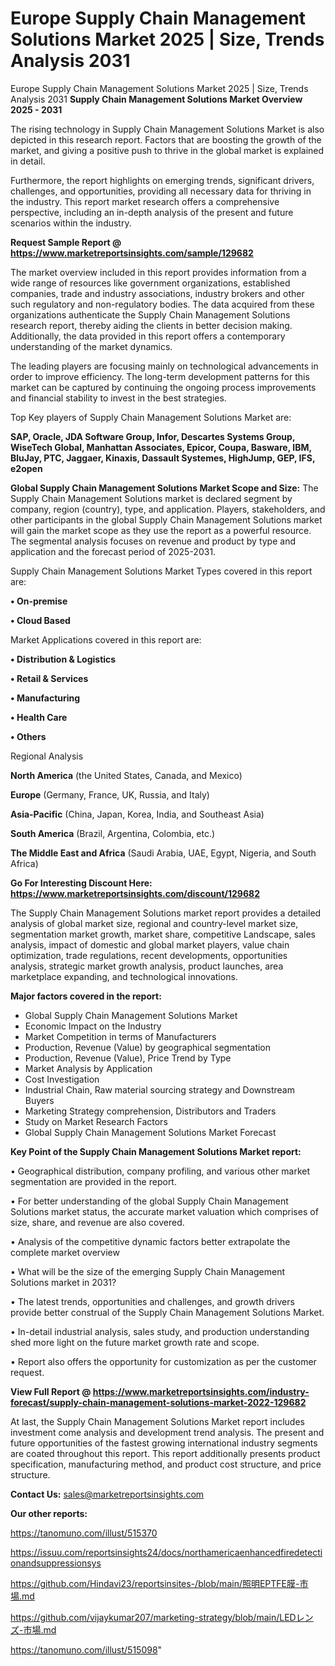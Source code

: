 # Europe Supply Chain Management Solutions Market 2025 | Size, Trends Analysis 2031
Europe Supply Chain Management Solutions Market 2025 | Size, Trends Analysis 2031
<Strong> Supply Chain Management Solutions Market Overview 2025 - 2031</strong>

The rising technology in Supply Chain Management Solutions Market is also depicted in this research report. Factors that are boosting the growth of the market, and giving a positive push to thrive in the global market is explained in detail.

Furthermore, the report highlights on emerging trends, significant drivers, challenges, and opportunities, providing all necessary data for thriving in the industry. This report market research offers a comprehensive perspective, including an in-depth analysis of the present and future scenarios within the industry.

<strong>Request Sample Report @ <a href=https://www.marketreportsinsights.com/sample/129682>https://www.marketreportsinsights.com/sample/129682</a></strong>

The market overview included in this report provides information from a wide range of resources like government organizations, established companies, trade and industry associations, industry brokers and other such regulatory and non-regulatory bodies. The data acquired from these organizations authenticate the Supply Chain Management Solutions research report, thereby aiding the clients in better decision making. Additionally, the data provided in this report offers a contemporary understanding of the market dynamics.

The leading players are focusing mainly on technological advancements in order to improve efficiency. The long-term development patterns for this market can be captured by continuing the ongoing process improvements and financial stability to invest in the best strategies.

Top Key players of Supply Chain Management Solutions Market are:

<strong>SAP, Oracle, JDA Software Group, Infor, Descartes Systems Group, WiseTech Global, Manhattan Associates, Epicor, Coupa, Basware, IBM, BluJay, PTC, Jaggaer, Kinaxis, Dassault Systemes, HighJump, GEP, IFS, e2open</strong>

<strong><b>Global Supply Chain Management Solutions Market Scope and Size:</b></strong>
The Supply Chain Management Solutions market is declared segment by company, region (country), type, and application. Players, stakeholders, and other participants in the global Supply Chain Management Solutions market will gain the market scope as they use the report as a powerful resource. The segmental analysis focuses on revenue and product by type and application and the forecast period of 2025-2031.

Supply Chain Management Solutions Market Types covered in this report are:

<strong>• On-premise

• Cloud Based</strong>

Market Applications covered in this report are:

<strong>• Distribution & Logistics

• Retail & Services

• Manufacturing

• Health Care

• Others</strong> 

Regional Analysis

<strong>North America</strong> (the United States, Canada, and Mexico)

<strong>Europe</strong> (Germany, France, UK, Russia, and Italy)

<strong>Asia-Pacific</strong> (China, Japan, Korea, India, and Southeast Asia)

<strong>South America</strong> (Brazil, Argentina, Colombia, etc.)

<strong>The Middle East and Africa</strong> (Saudi Arabia, UAE, Egypt, Nigeria, and South Africa)

<strong>Go For Interesting Discount Here: <a href=https://www.marketreportsinsights.com/discount/129682>https://www.marketreportsinsights.com/discount/129682</a></strong>

The Supply Chain Management Solutions market report provides a detailed analysis of global market size, regional and country-level market size, segmentation market growth, market share, competitive Landscape, sales analysis, impact of domestic and global market players, value chain optimization, trade regulations, recent developments, opportunities analysis, strategic market growth analysis, product launches, area marketplace expanding, and technological innovations.

<strong><b>Major factors covered in the report:</b></strong>
<ul>
  <li>Global Supply Chain Management Solutions Market </li>
  <li>Economic Impact on the Industry</li>
  <li>Market Competition in terms of Manufacturers</li>
  <li>Production, Revenue (Value) by geographical segmentation</li>
  <li>Production, Revenue (Value), Price Trend by Type</li>
  <li>Market Analysis by Application</li>
  <li>Cost Investigation</li>
  <li>Industrial Chain, Raw material sourcing strategy and Downstream Buyers</li>
  <li>Marketing Strategy comprehension, Distributors and Traders</li>
  <li>Study on Market Research Factors</li>
  <li>Global Supply Chain Management Solutions Market Forecast</li>
</ul>

<strong><b>Key Point of the Supply Chain Management Solutions Market report:</b></strong>

• Geographical distribution, company profiling, and various other market segmentation are provided in the report.

• For better understanding of the global Supply Chain Management Solutions market status, the accurate market valuation which comprises of size, share, and revenue are also covered.

• Analysis of the competitive dynamic factors better extrapolate the complete market overview

• What will be the size of the emerging Supply Chain Management Solutions market in 2031?

• The latest trends, opportunities and challenges, and growth drivers provide better construal of the Supply Chain Management Solutions Market.

• In-detail industrial analysis, sales study, and production understanding shed more light on the future market growth rate and scope.

• Report also offers the opportunity for customization as per the customer request.

<strong><b>View Full Report @ <a href=https://www.marketreportsinsights.com/industry-forecast/supply-chain-management-solutions-market-2022-129682>https://www.marketreportsinsights.com/industry-forecast/supply-chain-management-solutions-market-2022-129682</a></b></strong>


At last, the Supply Chain Management Solutions Market report includes investment come analysis and development trend analysis. The present and future opportunities of the fastest growing international industry segments are coated throughout this report. This report additionally presents product specification, manufacturing method, and product cost structure, and price structure.

<strong>Contact Us:</strong>
sales@marketreportsinsights.com

<strong>Our other reports:</strong>

<a href=https://tanomuno.com/illust/515370>https://tanomuno.com/illust/515370</a>

<a href=https://issuu.com/reportsinsights24/docs/northamericaenhancedfiredetectionandsuppressionsys>https://issuu.com/reportsinsights24/docs/northamericaenhancedfiredetectionandsuppressionsys</a>

<a href=https://github.com/Hindavi23/reportsinsites-/blob/main/照明EPTFE膜-市場.md>https://github.com/Hindavi23/reportsinsites-/blob/main/照明EPTFE膜-市場.md</a>

<a href=https://github.com/vijaykumar207/marketing-strategy/blob/main/LEDレンズ-市場.md>https://github.com/vijaykumar207/marketing-strategy/blob/main/LEDレンズ-市場.md</a>

<a href=https://tanomuno.com/illust/515098>https://tanomuno.com/illust/515098</a>"
